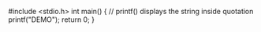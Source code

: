 #include <stdio.h>
int main()
{
   // printf() displays the string inside quotation
   printf("DEMO");
   return 0;
}
